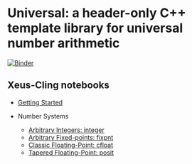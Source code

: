 # Universal: a header-only C++ template library for universal number arithmetic

[![Binder](https://mybinder.org/badge_logo.svg)](https://mybinder.org/v2/gh/stillwater-sc/universal-notebook/master?filepath=notebooks%2Fdemo.ipynb)

## Xeus-Cling notebooks

* [Getting Started](https://mybinder.org/v2/gh/stillwater-sc/universal-notebook/master?filepath=notebooks%2Fgetting_started.ipynb)

* Number Systems
    - [Arbitrary Integers: integer](https://mybinder.org/v2/gh/stillwater-sc/universal-notebook/master?filepath=notebooks%2Fnumber%2Fintro_integer.ipynb)
    - [Arbitrary Fixed-points: fixpnt](https://mybinder.org/v2/gh/stillwater-sc/universal-notebook/master?filepath=notebooks%2Fnumber%2Fintro_fixpnt.ipynb)
    - [Classic Floating-Point: cfloat](https://mybinder.org/v2/gh/stillwater-sc/universal-notebook/master?filepath=notebooks%2Fnumber%2Fintro_cfloat.ipynb)
    - [Tapered Floating-Point: posit](https://mybinder.org/v2/gh/stillwater-sc/universal-notebook/master?filepath=notebooks%2Fnumber%2Fintro_posit.ipynb)